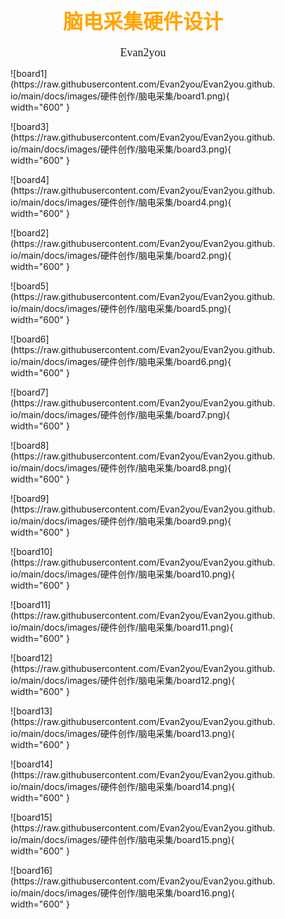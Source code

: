 # <center><font face="微软雅黑" color="orange" size="6"><b>脑电采集硬件设计</b></font></center>
<center><font face = "微软雅黑" size=4>Evan2you</font></center>

<figure markdown="span">
  ![board1](https://raw.githubusercontent.com/Evan2you/Evan2you.github.io/main/docs/images/硬件创作/脑电采集/board1.png){ width="600" }
</figure>

<figure markdown="span">
  ![board3](https://raw.githubusercontent.com/Evan2you/Evan2you.github.io/main/docs/images/硬件创作/脑电采集/board3.png){ width="600" }
</figure>

<figure markdown="span">
  ![board4](https://raw.githubusercontent.com/Evan2you/Evan2you.github.io/main/docs/images/硬件创作/脑电采集/board4.png){ width="600" }
</figure>

<figure markdown="span">
  ![board2](https://raw.githubusercontent.com/Evan2you/Evan2you.github.io/main/docs/images/硬件创作/脑电采集/board2.png){ width="600" }
</figure>

<figure markdown="span">
  ![board5](https://raw.githubusercontent.com/Evan2you/Evan2you.github.io/main/docs/images/硬件创作/脑电采集/board5.png){ width="600" }
</figure>

<figure markdown="span">
  ![board6](https://raw.githubusercontent.com/Evan2you/Evan2you.github.io/main/docs/images/硬件创作/脑电采集/board6.png){ width="600" }
</figure>

<figure markdown="span">
  ![board7](https://raw.githubusercontent.com/Evan2you/Evan2you.github.io/main/docs/images/硬件创作/脑电采集/board7.png){ width="600" }
</figure>

<figure markdown="span">
  ![board8](https://raw.githubusercontent.com/Evan2you/Evan2you.github.io/main/docs/images/硬件创作/脑电采集/board8.png){ width="600" }
</figure>

<figure markdown="span">
  ![board9](https://raw.githubusercontent.com/Evan2you/Evan2you.github.io/main/docs/images/硬件创作/脑电采集/board9.png){ width="600" }
</figure>

<figure markdown="span">
  ![board10](https://raw.githubusercontent.com/Evan2you/Evan2you.github.io/main/docs/images/硬件创作/脑电采集/board10.png){ width="600" }
</figure>

<figure markdown="span">
  ![board11](https://raw.githubusercontent.com/Evan2you/Evan2you.github.io/main/docs/images/硬件创作/脑电采集/board11.png){ width="600" }
</figure>

<figure markdown="span">
  ![board12](https://raw.githubusercontent.com/Evan2you/Evan2you.github.io/main/docs/images/硬件创作/脑电采集/board12.png){ width="600" }
</figure>

<figure markdown="span">
  ![board13](https://raw.githubusercontent.com/Evan2you/Evan2you.github.io/main/docs/images/硬件创作/脑电采集/board13.png){ width="600" }
</figure>

<figure markdown="span">
  ![board14](https://raw.githubusercontent.com/Evan2you/Evan2you.github.io/main/docs/images/硬件创作/脑电采集/board14.png){ width="600" }
</figure>

<figure markdown="span">
  ![board15](https://raw.githubusercontent.com/Evan2you/Evan2you.github.io/main/docs/images/硬件创作/脑电采集/board15.png){ width="600" }
</figure>

<figure markdown="span">
  ![board16](https://raw.githubusercontent.com/Evan2you/Evan2you.github.io/main/docs/images/硬件创作/脑电采集/board16.png){ width="600" }
</figure>